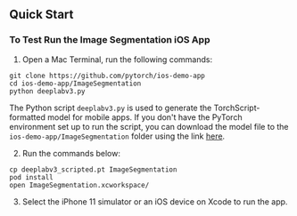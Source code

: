 ## Quick Start
### To Test Run the Image Segmentation iOS App

1. Open a Mac Terminal, run the following commands:

```
git clone https://github.com/pytorch/ios-demo-app
cd ios-demo-app/ImageSegmentation
python deeplabv3.py
```

The Python script `deeplabv3.py` is used to generate the TorchScript-formatted model for mobile apps. If you don't have the PyTorch environment set up to run the script, you can download the model file to the `ios-demo-app/ImageSegmentation` folder using the link [here](https://drive.google.com/file/d/17KeE6mKo67l14XxTl8a-NbtqwAvduVZG/view?usp=sharing).

2. Run the commands below:

```
cp deeplabv3_scripted.pt ImageSegmentation
pod install
open ImageSegmentation.xcworkspace/
```

3. Select the iPhone 11 simulator or an iOS device on Xcode to run the app.
